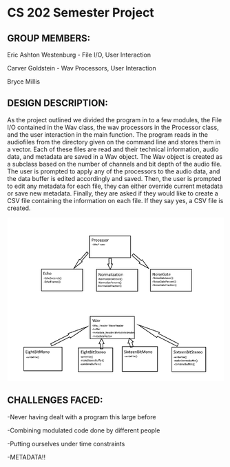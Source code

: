 # CS 202 Semester Project

## GROUP MEMBERS:

Eric Ashton Westenburg - File I/O, User Interaction

Carver Goldstein - Wav Processors, User Interaction

Bryce Millis

## DESIGN DESCRIPTION:

As the project outlined we divided the program in to a few modules, the File I/O contained in the Wav class, the wav processors in the Processor class, and the user interaction in the main function. The program reads in the audiofiles from the directory given on the command line and stores them in a vector. Each of these files are read and their technical information, audio data, and metadata are saved in a Wav object. The Wav object is created as a subclass based on the number of channels and bit depth of the audio file. The user is prompted to apply any of the processors to the audio data, and the data buffer is edited accordingly and saved. Then, the user is prompted to edit any metadata for each file, they can either override current metadata or save new metadata. Finally, they are asked if they would like to create a CSV file containing the information on each file. If they say yes, a CSV file is created. 

![UML DIAGRAM](uml.png)


## CHALLENGES FACED:

-Never having dealt with a program this large before

-Combining modulated code done by different people

-Putting ourselves under time constraints

-METADATA!!
